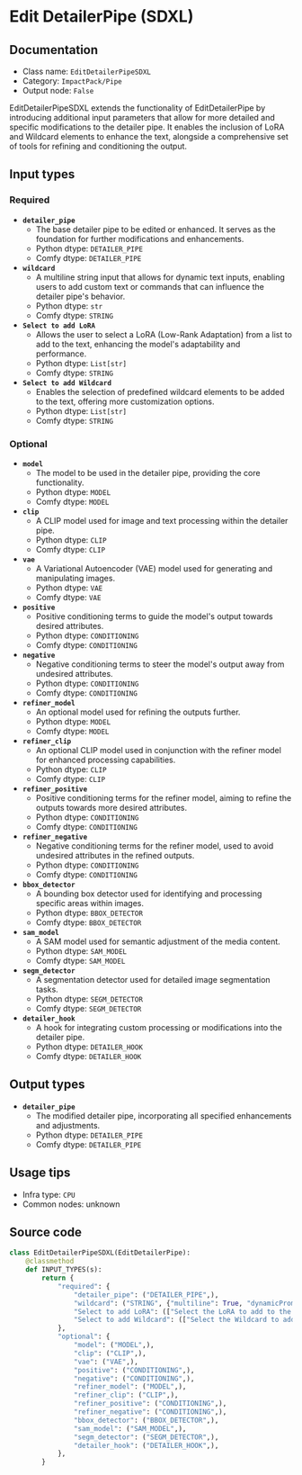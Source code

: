 # Edit DetailerPipe (SDXL)
## Documentation
- Class name: `EditDetailerPipeSDXL`
- Category: `ImpactPack/Pipe`
- Output node: `False`

EditDetailerPipeSDXL extends the functionality of EditDetailerPipe by introducing additional input parameters that allow for more detailed and specific modifications to the detailer pipe. It enables the inclusion of LoRA and Wildcard elements to enhance the text, alongside a comprehensive set of tools for refining and conditioning the output.
## Input types
### Required
- **`detailer_pipe`**
    - The base detailer pipe to be edited or enhanced. It serves as the foundation for further modifications and enhancements.
    - Python dtype: `DETAILER_PIPE`
    - Comfy dtype: `DETAILER_PIPE`
- **`wildcard`**
    - A multiline string input that allows for dynamic text inputs, enabling users to add custom text or commands that can influence the detailer pipe's behavior.
    - Python dtype: `str`
    - Comfy dtype: `STRING`
- **`Select to add LoRA`**
    - Allows the user to select a LoRA (Low-Rank Adaptation) from a list to add to the text, enhancing the model's adaptability and performance.
    - Python dtype: `List[str]`
    - Comfy dtype: `STRING`
- **`Select to add Wildcard`**
    - Enables the selection of predefined wildcard elements to be added to the text, offering more customization options.
    - Python dtype: `List[str]`
    - Comfy dtype: `STRING`
### Optional
- **`model`**
    - The model to be used in the detailer pipe, providing the core functionality.
    - Python dtype: `MODEL`
    - Comfy dtype: `MODEL`
- **`clip`**
    - A CLIP model used for image and text processing within the detailer pipe.
    - Python dtype: `CLIP`
    - Comfy dtype: `CLIP`
- **`vae`**
    - A Variational Autoencoder (VAE) model used for generating and manipulating images.
    - Python dtype: `VAE`
    - Comfy dtype: `VAE`
- **`positive`**
    - Positive conditioning terms to guide the model's output towards desired attributes.
    - Python dtype: `CONDITIONING`
    - Comfy dtype: `CONDITIONING`
- **`negative`**
    - Negative conditioning terms to steer the model's output away from undesired attributes.
    - Python dtype: `CONDITIONING`
    - Comfy dtype: `CONDITIONING`
- **`refiner_model`**
    - An optional model used for refining the outputs further.
    - Python dtype: `MODEL`
    - Comfy dtype: `MODEL`
- **`refiner_clip`**
    - An optional CLIP model used in conjunction with the refiner model for enhanced processing capabilities.
    - Python dtype: `CLIP`
    - Comfy dtype: `CLIP`
- **`refiner_positive`**
    - Positive conditioning terms for the refiner model, aiming to refine the outputs towards more desired attributes.
    - Python dtype: `CONDITIONING`
    - Comfy dtype: `CONDITIONING`
- **`refiner_negative`**
    - Negative conditioning terms for the refiner model, used to avoid undesired attributes in the refined outputs.
    - Python dtype: `CONDITIONING`
    - Comfy dtype: `CONDITIONING`
- **`bbox_detector`**
    - A bounding box detector used for identifying and processing specific areas within images.
    - Python dtype: `BBOX_DETECTOR`
    - Comfy dtype: `BBOX_DETECTOR`
- **`sam_model`**
    - A SAM model used for semantic adjustment of the media content.
    - Python dtype: `SAM_MODEL`
    - Comfy dtype: `SAM_MODEL`
- **`segm_detector`**
    - A segmentation detector used for detailed image segmentation tasks.
    - Python dtype: `SEGM_DETECTOR`
    - Comfy dtype: `SEGM_DETECTOR`
- **`detailer_hook`**
    - A hook for integrating custom processing or modifications into the detailer pipe.
    - Python dtype: `DETAILER_HOOK`
    - Comfy dtype: `DETAILER_HOOK`
## Output types
- **`detailer_pipe`**
    - The modified detailer pipe, incorporating all specified enhancements and adjustments.
    - Python dtype: `DETAILER_PIPE`
    - Comfy dtype: `DETAILER_PIPE`
## Usage tips
- Infra type: `CPU`
- Common nodes: unknown


## Source code
```python
class EditDetailerPipeSDXL(EditDetailerPipe):
    @classmethod
    def INPUT_TYPES(s):
        return {
            "required": {
                "detailer_pipe": ("DETAILER_PIPE",),
                "wildcard": ("STRING", {"multiline": True, "dynamicPrompts": False}),
                "Select to add LoRA": (["Select the LoRA to add to the text"] + folder_paths.get_filename_list("loras"),),
                "Select to add Wildcard": (["Select the Wildcard to add to the text"],),
            },
            "optional": {
                "model": ("MODEL",),
                "clip": ("CLIP",),
                "vae": ("VAE",),
                "positive": ("CONDITIONING",),
                "negative": ("CONDITIONING",),
                "refiner_model": ("MODEL",),
                "refiner_clip": ("CLIP",),
                "refiner_positive": ("CONDITIONING",),
                "refiner_negative": ("CONDITIONING",),
                "bbox_detector": ("BBOX_DETECTOR",),
                "sam_model": ("SAM_MODEL",),
                "segm_detector": ("SEGM_DETECTOR",),
                "detailer_hook": ("DETAILER_HOOK",),
            },
        }

```
